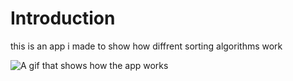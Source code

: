 # Introduction  
this is an app i made to show how diffrent sorting algorithms work  



![A gif that shows how the app works](https://i.imgur.com/H7VeJ4y.gifv)
